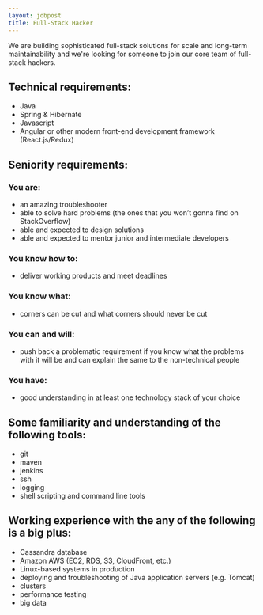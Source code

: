 ```yaml
---
layout: jobpost
title: Full-Stack Hacker
---
```


We are building sophisticated full-stack solutions for scale and long-term maintainability and we're looking for someone to join our core team of full-stack hackers.

## Technical requirements:

* Java
* Spring & Hibernate
* Javascript
* Angular or other modern front-end development framework (React.js/Redux)

## Seniority requirements:

### You are:

* an amazing troubleshooter
* able to solve hard problems (the ones that you won’t gonna find on StackOverflow)
* able and expected to design solutions
* able and expected to mentor junior and intermediate developers

### You know how to:

* deliver working products and meet deadlines

### You know what:

* corners can be cut and what corners should never be cut

### You can and will:

* push back a problematic requirement if you know what the problems with it will be and can explain the same to the non-technical people

### You have:
*  good understanding in at least one technology stack of your choice

## Some familiarity and understanding of the following tools:

* git 
* maven
* jenkins
* ssh 
* logging
* shell scripting and command line tools

## Working experience with the any of the following is a big plus:

* Cassandra database
* Amazon AWS (EC2, RDS, S3, CloudFront, etc.)
* Linux-based systems in production
* deploying and troubleshooting of Java application servers (e.g. Tomcat)
* clusters
* performance testing
* big data

